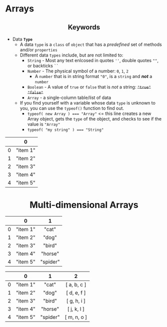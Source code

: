 # Arrays

<center>

## Keywords

</center>

- Data **`Type`**
  - A data `type` is a `class` of `object` that has a *predefined* set of methods and/or `properties`
  - Different data `types` include, but are not limited to:
    - `String` - Most any text enlcosed in quotes `''`, double quotes `""`, or backticks ` `` `
    - `Number` - The physical symbol of a number: `0`, `1`, `2`
      - A `number` that is in string format `"0"`, is a `string` and ***not*** a `number`
    - `Boolean` - A value of `true` or `false` that is *not* a string: ~~`"true"`~~ ~~`"false"`~~
    - `Array` - a single-column table/list of data
  - If you find yourself with a variable whose data `type` is unknown to you, you can use the `typeof()` function to find out.
    - `typeof( new Array ) === "Array"` <= this line creates a new Array object, gets the `type` of the object, and checks to see if the value is `"Array"`
    - `typeof( "my string" ) === "String"`

<center>

|       | 0           |
| :---: | :---------: |
| 0     | "item 1"    |
| 1     | "item 2"    |
| 2     | "item 3"    |
| 3     | "item 4"    |
| 4     | "item 5"    |

</center>

<center>

# Multi-dimensional Arrays

</center>


<center>

|       | 0           | 1           |
| :---: | :---------: | :---------: |
| 0     | "item 1"    | "cat"       |
| 1     | "item 2"    | "dog"       |
| 2     | "item 3"    | "bird"      |
| 3     | "item 4"    | "horse"     |
| 4     | "item 5"    | "spider"    |

</center>


<center>

|       | 0           | 1           | 2           |
| :---: | :---------: | :---------: | :---------: |
| 0     | "item 1"    | "cat"       | [ a, b, c ] |
| 1     | "item 2"    | "dog"       | [ d, e, f ] |
| 2     | "item 3"    | "bird"      | [ g, h, i ] |
| 3     | "item 4"    | "horse"     | [ j, k, l ] |
| 4     | "item 5"    | "spider"    | [ m, n, o ] |

</center>